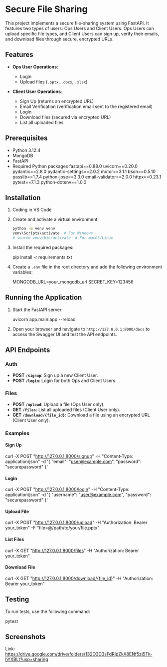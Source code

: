 

# Secure File Sharing

This project implements a secure file-sharing system using FastAPI. It features two types of users: Ops Users and Client Users. Ops Users can upload specific file types, and Client Users can sign up, verify their emails, and download files through secure, encrypted URLs.

## Features

- **Ops User Operations**:
  - Login
  - Upload files (`.pptx`, `.docx`, `.xlsx`)

- **Client User Operations**:
  - Sign Up (returns an encrypted URL)
  - Email Verification (verification email sent to the registered email)
  - Login
  - Download files (secured via encrypted URL)
  - List all uploaded files

## Prerequisites

- Python 3.12.4
- MongoDB
- FastAPI
- Required Python packages 
    fastapi==0.88.0
    uvicorn==0.20.0
    pydantic==2.8.0
    pydantic-settings==2.0.2
    motor==3.1.1
    bson==0.5.10
    passlib==1.7.4
    python-jose==3.3.0
    email-validator==2.0.0
    httpx==0.23.1
    pytest==7.1.3
    python-dotenv==1.0.0


## Installation

1. Coding in VS Code

   

2. Create and activate a virtual environment:

   ```sh
   python -m venv venv
   venv\Scripts\activate  # For Windows
   # source venv/bin/activate  # For macOS/Linux
   ```

3. Install the required packages:

   
   pip install -r requirements.txt
   

4. Create a `.env` file in the root directory and add the following environment variables:

  
   MONGODB_URL=your_mongodb_url
   SECRET_KEY=123456
  

## Running the Application

1. Start the FastAPI server:

   
   uvicorn app.main:app --reload
   

2. Open your browser and navigate to `http://127.0.0.1:8000/docs` to access the Swagger UI and test the API endpoints.

## API Endpoints

### Auth

- **POST `/signup`**: Sign up a new Client User.
- **POST `/login`**: Login for both Ops and Client Users.

### Files

- **POST `/upload`**: Upload a file (Ops User only).
- **GET `/files`**: List all uploaded files (Client User only).
- **GET `/download/{file_id}`**: Download a file using an encrypted URL (Client User only).

### Examples

#### Sign Up


curl -X POST "http://127.0.0.1:8000/signup" -H "Content-Type: application/json" -d '{
  "email": "user@example.com",
  "password": "securepassword"
}'


#### Login


curl -X POST "http://127.0.0.1:8000/login" -H "Content-Type: application/json" -d '{
  "username": "user@example.com",
  "password": "securepassword"
}'


#### Upload File


curl -X POST "http://127.0.0.1:8000/upload" -H "Authorization: Bearer your_token" -F "file=@/path/to/your/file.pptx"


#### List Files


curl -X GET "http://127.0.0.1:8000/files" -H "Authorization: Bearer your_token"


#### Download File


curl -X GET "http://127.0.0.1:8000/download/{file_id}" -H "Authorization: Bearer your_token"


## Testing

To run tests, use the following command:


pytest


## Screenshots

Link-https://drive.google.com/drive/folders/132O3D3sFdRIpZkX8ENf5zi5Tk-hYXBLt?usp=sharing